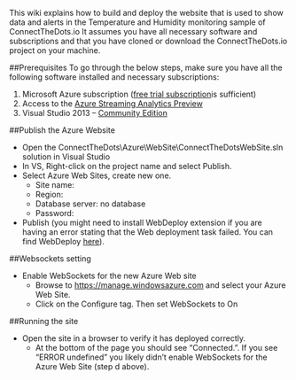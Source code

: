 This wiki explains how to build and deploy the website that is used to show data and alerts in the Temperature and Humidity monitoring sample of ConnectTheDots.io
It assumes you have all necessary software and subscriptions and that you have cloned or download the ConnectTheDots.io project on your machine.

##Prerequisites
To go through the below steps, make sure you have all the following software installed and necessary subscriptions:
1. Microsoft Azure subscription ([free trial subscription](http://azure.microsoft.com/en-us/pricing/free-trial/)is sufficient)
1. Access to the [Azure Streaming Analytics Preview](https://account.windowsazure.com/PreviewFeatures)
1. Visual Studio 2013 – [Community Edition](http://www.visualstudio.com/downloads/download-visual-studio-vs)

##Publish the Azure Website 

* Open the ConnectTheDots\Azure\WebSite\ConnectTheDotsWebSite.sln solution in Visual Studio
* In VS, Right-click on the project name and select Publish.
* Select Azure Web Sites, create new one. 
    * Site name: <pick something unique>
    * Region: <pick same region as you used for Stream Analytics>
    * Database server: no database
    * Password: <leave suggested password>
* Publish (you might need to install WebDeploy extension if you are having an error stating that the Web deployment task failed. You can find WebDeploy [here](http://www.iis.net/downloads/microsoft/web-deploy)).

##Websockets setting
* Enable WebSockets for the new Azure Web site
    * Browse to https://manage.windowsazure.com and select your Azure Web Site.
    * Click on the Configure tag. Then set WebSockets to  On
	
##Running the site
* Open the site in a browser to verify it has deployed correctly. 
    * At the bottom of the page you should see “Connected.”. If you see “ERROR undefined” you likely didn’t enable WebSockets for the Azure Web Site (step d above).
